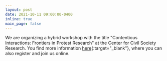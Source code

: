 ```yaml
---
layout: post
date: 2021-10-11 09:00:00-0400
inline: true
main_page: false
---
```


We are organizing a hybrid workshop with the title "Contentious Interactions: Frontiers in Protest Research" at the Center for Civil Society Research. You find more information [here](https://www.wzb.eu/de/node/71161){:target="\_blank"}, where you can also register and join us online.
